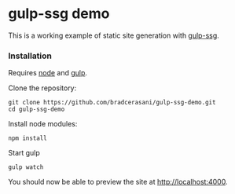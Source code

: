 # gulp-ssg demo

This is a working example of static site generation with [gulp-ssg](https://github.com/paulwib/gulp-ssg).

### Installation

Requires [node](http://nodejs.org/) and [gulp](http://gulpjs.com/).

Clone the repository:
```
git clone https://github.com/bradcerasani/gulp-ssg-demo.git
cd gulp-ssg-demo
```

Install node modules:
```
npm install
```

Start gulp
```
gulp watch
```

You should now be able to preview the site at [http://localhost:4000](http://localhost:4000).
